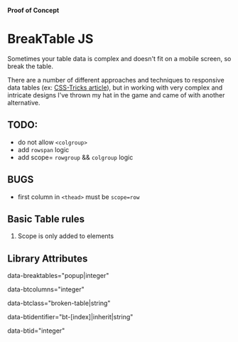 **Proof of Concept**

# BreakTable JS
Sometimes your table data is complex and doesn't fit on a mobile screen, so break the table.

There are a number of different approaches and techniques to responsive data tables (ex: [CSS-Tricks article](https://css-tricks.com/responsive-data-table-roundup/)), but in working with very complex and intricate designs I've thrown my hat in the game and came of with another alternative.

## TODO:
- do not allow `<colgroup>`
- add `rowspan` logic
- add scope= `rowgroup` && `colgroup` logic

## BUGS
- first column in `<thead>` must be `scope=row`

## Basic Table rules
1. Scope is only added to <th> elements

## Library Attributes
data-breaktables="popup|integer"

data-btcolumns="integer"

data-btclass="broken-table|string"

data-btidentifier="bt-[index]|inherit|string"

data-btid="integer"
